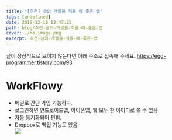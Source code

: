 ```yaml
---
title: "[추천] 글의 개괄을 적을 때 좋은 앱"
tags: [undefined]
date: 2019-12-18 12:47:25
path: blog/추천-글의-개괄을-적을-때-좋은-앱
cover: ./no-image.png
excerpt: 추천-글의-개괄을-적을-때-좋은-앱
---
```

글이 정상적으로 보이지 않는다면 아래 주소로 접속해 주세요.
https://egg-programmer.tistory.com/93
# WorkFlowy

*   메일로 간단 가입 가능하다.
*   로그인하면 안드로이드앱, 아이폰앱, 웹 모두 한 아이디로 쓸 수 있음
*   자동 동기화되어 편함.
*   Dropbox로 백업 기능도 있음  
    ![](https://steveanderson.com/wp-content/uploads/2018/07/2018-07-05-TT-Workflowy-1-760x457.png)